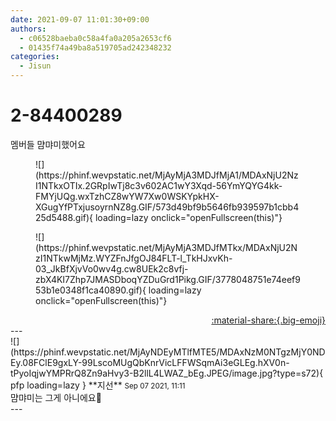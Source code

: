 ```yaml
---
date: 2021-09-07 11:01:30+09:00
authors:
  - c06528baeba0c58a4fa0a205a2653cf6
  - 01435f74a49ba8a519705ad242348232
categories:
  - Jisun
---
```


# 2-84400289

<div class="post-container" markdown="1">
<div class="content-container md-sidebar__scrollwrap" markdown="1">

멤버들 먐먀미했어요
<figure markdown="1">
![](https://phinf.wevpstatic.net/MjAyMjA3MDJfMjA1/MDAxNjU2NzI1NTkxOTIx.2GRpIwTj8c3v602AC1wY3Xqd-56YmYQYG4kk-FMYjUQg.wxTzhCZ8wYW7Xw0WSKYpkHX-XGugYfPTxjusoyrnNZ8g.GIF/573d49bf9b5646fb939597b1cbb425d5488.gif){ loading=lazy onclick="openFullscreen(this)"}
</figure>

<figure markdown="1">
![](https://phinf.wevpstatic.net/MjAyMjA3MDJfMTkx/MDAxNjU2NzI1NTkwMjMz.WYZFnJfgOJ84FLT-l_TkHJxvKh-03_JkBfXjvVo0wv4g.cw8UEk2c8vfj-zbX4KI7Zhp7JMASDboqYZDuGrd1Pikg.GIF/3778048751e74eef953b1e0348f1ca40890.gif){ loading=lazy onclick="openFullscreen(this)"}
</figure>


</div>
</div>

<div style="text-align: right;" markdown="1">
<a href="https://weverse.io/fromis9/fanpost/2-84400289" style="text-align: right;">:material-share:{.big-emoji}</a>
</div>
---

<div class="comments-container md-sidebar__scrollwrap" markdown="1">
<div class="comment" markdown="1">
<div class='id-container' markdown="1">
![](https://phinf.wevpstatic.net/MjAyNDEyMTlfMTE5/MDAxNzM0NTgzMjY0NDEy.08FClE9gxLY-99LscoMUgQbKnrVicLFFWSqmAi3eGLEg.hXV0n-tPyoIqjwYMPRrQ8Zn9aHvy3-B2llL4LWAZ_bEg.JPEG/image.jpg?type=s72){ pfp loading=lazy }
**<span class="artist">지선</span>** <small>Sep 07 2021, 11:11</small><br>
</div>
<div class='comment-body' markdown="1">
먐먀미는 그게 아니에요🤨
</div>
</div>
</div>
---
